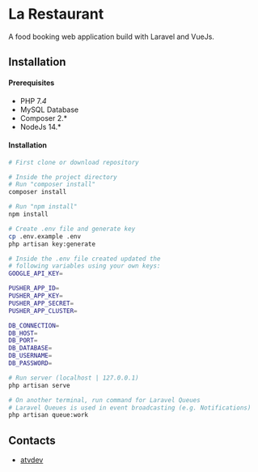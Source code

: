 # La Restaurant
A food booking web application build with Laravel and VueJs.

## Installation
#### Prerequisites
 + PHP 7.*4*
 + MySQL Database 
 + Composer 2.*
 + NodeJs 14.*

#### Installation
```bash
# First clone or download repository

# Inside the project directory
# Run "composer install"
composer install

# Run "npm install"
npm install

# Create .env file and generate key
cp .env.example .env
php artisan key:generate

# Inside the .env file created updated the 
# following variables using your own keys:
GOOGLE_API_KEY=

PUSHER_APP_ID=
PUSHER_APP_KEY=
PUSHER_APP_SECRET=
PUSHER_APP_CLUSTER=

DB_CONNECTION=
DB_HOST=
DB_PORT=
DB_DATABASE=
DB_USERNAME=
DB_PASSWORD=

# Run server (localhost | 127.0.0.1)
php artisan serve

# On another terminal, run command for Laravel Queues
# Laravel Queues is used in event broadcasting (e.g. Notifications)
php artisan queue:work
```

## Contacts
+ [atvdev](https://atvdev.netlify.com)
